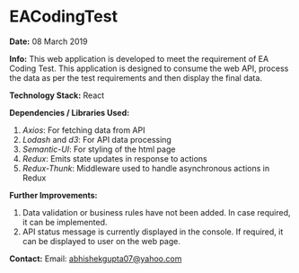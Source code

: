 # EACodingTest

**Date:** 08 March 2019

**Info:**
This web application is developed to meet the requirement of EA Coding Test. This application is designed to consume the web API, process the data as per the test requirements and then display the final data.

**Technology Stack:**
React

**Dependencies / Libraries Used:**
1. *Axios*: For fetching data from API
2. *Lodash* and *d3*: For API data processing
3. *Semantic-UI*: For styling of the html page
4. *Redux*: Emits state updates in response to actions
5. *Redux-Thunk*: Middleware used to handle asynchronous actions in Redux

**Further Improvements:**
1. Data validation or business rules have not been added. In case required, it can be implemented.
2. API status message is currently displayed in the console. If required, it can be displayed to user on the web page.

**Contact:**
Email: abhishekgupta07@yahoo.com